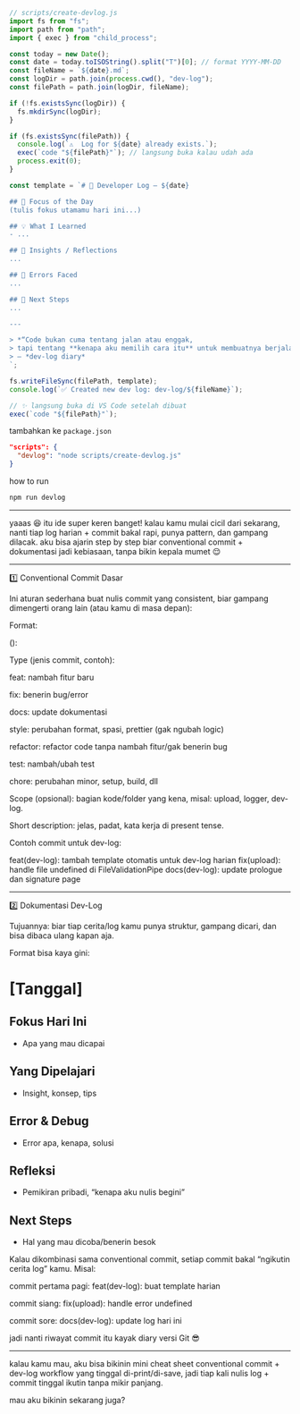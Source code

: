 ```javascript
// scripts/create-devlog.js
import fs from "fs";
import path from "path";
import { exec } from "child_process";

const today = new Date();
const date = today.toISOString().split("T")[0]; // format YYYY-MM-DD
const fileName = `${date}.md`;
const logDir = path.join(process.cwd(), "dev-log");
const filePath = path.join(logDir, fileName);

if (!fs.existsSync(logDir)) {
  fs.mkdirSync(logDir);
}

if (fs.existsSync(filePath)) {
  console.log(`⚠️  Log for ${date} already exists.`);
  exec(`code "${filePath}"`); // langsung buka kalau udah ada
  process.exit(0);
}

const template = `# 🌙 Developer Log — ${date}

## 🧠 Focus of the Day
(tulis fokus utamamu hari ini...)

## 💡 What I Learned
- ...

## 🧩 Insights / Reflections
...

## 🐛 Errors Faced
...

## 🧭 Next Steps
...

---

> *“Code bukan cuma tentang jalan atau enggak,  
> tapi tentang **kenapa aku memilih cara itu** untuk membuatnya berjalan.”*  
> — *dev-log diary*
`;

fs.writeFileSync(filePath, template);
console.log(`✅ Created new dev log: dev-log/${fileName}`);

// ✨ langsung buka di VS Code setelah dibuat
exec(`code "${filePath}"`);
```

tambahkan ke `package.json`
```json
"scripts": {
  "devlog": "node scripts/create-devlog.js"
}
```
how to run
```bash
npm run devlog
```

---

yaaas 😆 itu ide super keren banget!
kalau kamu mulai cicil dari sekarang, nanti tiap log harian + commit bakal rapi, punya pattern, dan gampang dilacak.
aku bisa ajarin step by step biar conventional commit + dokumentasi jadi kebiasaan, tanpa bikin kepala mumet 😌


---

1️⃣ Conventional Commit Dasar

Ini aturan sederhana buat nulis commit yang consistent, biar gampang dimengerti orang lain (atau kamu di masa depan):

Format:

<type>(<scope>): <short description>

Type (jenis commit, contoh):

feat: nambah fitur baru

fix: benerin bug/error

docs: update dokumentasi

style: perubahan format, spasi, prettier (gak ngubah logic)

refactor: refactor code tanpa nambah fitur/gak benerin bug

test: nambah/ubah test

chore: perubahan minor, setup, build, dll


Scope (opsional): bagian kode/folder yang kena, misal: upload, logger, dev-log.

Short description: jelas, padat, kata kerja di present tense.

Contoh commit untuk dev-log:

feat(dev-log): tambah template otomatis untuk dev-log harian
fix(upload): handle file undefined di FileValidationPipe
docs(dev-log): update prologue dan signature page


---

2️⃣ Dokumentasi Dev-Log

Tujuannya: biar tiap cerita/log kamu punya struktur, gampang dicari, dan bisa dibaca ulang kapan aja.

Format bisa kaya gini:

# [Tanggal]

## Fokus Hari Ini
- Apa yang mau dicapai

## Yang Dipelajari
- Insight, konsep, tips

## Error & Debug
- Error apa, kenapa, solusi

## Refleksi
- Pemikiran pribadi, “kenapa aku nulis begini”

## Next Steps
- Hal yang mau dicoba/benerin besok

Kalau dikombinasi sama conventional commit, setiap commit bakal “ngikutin cerita log” kamu. Misal:

commit pertama pagi: feat(dev-log): buat template harian

commit siang: fix(upload): handle error undefined

commit sore: docs(dev-log): update log hari ini


jadi nanti riwayat commit itu kayak diary versi Git 😎


---

kalau kamu mau, aku bisa bikinin mini cheat sheet conventional commit + dev-log workflow yang tinggal di-print/di-save,
jadi tiap kali nulis log + commit tinggal ikutin tanpa mikir panjang.

mau aku bikinin sekarang juga?


